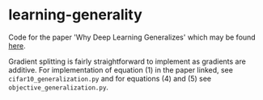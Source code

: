 # learning-generality

Code for the paper 'Why Deep Learning Generalizes' which may be found [here](https://arxiv.org/abs/2211.09639).  

Gradient splitting is fairly straightforward to implement as gradients are additive.  For implementation of equation (1) in the paper linked, see `cifar10_generalization.py` and for equations (4) and (5) see `objective_generalization.py`.
